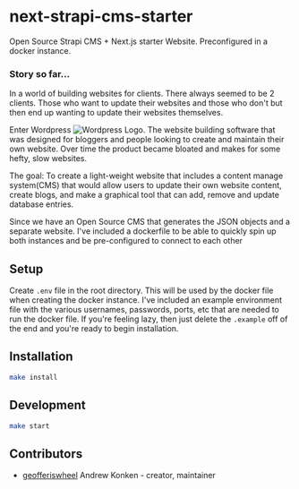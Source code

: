 # next-strapi-cms-starter

Open Source Strapi CMS + Next.js starter Website. Preconfigured in a docker instance.

### Story so far...

In a world of building websites for clients. There always seemed to be 2 clients. Those who want to update their websites and those who don't but then end up wanting to update their websites themselves.

Enter Wordpress ![Wordpress Logo](https://image.flaticon.com/icons/svg/2111/2111777.svg). The website building software that was designed for bloggers and people looking to create and maintain their own website. Over time the product became bloated and makes for some hefty, slow websites.

The goal: To create a light-weight website that includes a content manage system(CMS) that would allow users to update their own website content, create blogs, and make a graphical tool that can add, remove and update database entries.

Since we have an Open Source CMS that generates the JSON objects and a separate website. I've included a dockerfile to be able to quickly spin up both instances and be pre-configured to connect to each other

## Setup

Create `.env` file in the root directory. This will be used by the docker file when creating the docker instance. I've included an example environment file with the various usernames, passwords, ports, etc that are needed to run the docker file. If you're feeling lazy, then just delete the `.example` off of the end and you're ready to begin installation.

## Installation

```sh
make install
```

## Development

```sh
make start
```

## Contributors

- [geofferiswheel](https://github.com/geofferiswheel) Andrew Konken - creator, maintainer
